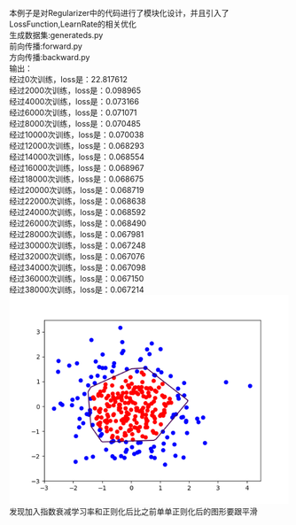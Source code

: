 本例子是对Regularizer中的代码进行了模块化设计，并且引入了LossFunction,LearnRate的相关优化<br>
生成数据集:generateds.py<br>
前向传播:forward.py<br>
方向传播:backward.py<br>
输出：<br>
经过0次训练，loss是：22.817612<br>
经过2000次训练，loss是：0.098965<br>
经过4000次训练，loss是：0.073166<br>
经过6000次训练，loss是：0.071071<br>
经过8000次训练，loss是：0.070485<br>
经过10000次训练，loss是：0.070038<br>
经过12000次训练，loss是：0.068293<br>
经过14000次训练，loss是：0.068554<br>
经过16000次训练，loss是：0.068967<br>
经过18000次训练，loss是：0.068675<br>
经过20000次训练，loss是：0.068719<br>
经过22000次训练，loss是：0.068638<br>
经过24000次训练，loss是：0.068592<br>
经过26000次训练，loss是：0.068490<br>
经过28000次训练，loss是：0.067981<br>
经过30000次训练，loss是：0.067248<br>
经过32000次训练，loss是：0.067076<br>
经过34000次训练，loss是：0.067098<br>
经过36000次训练，loss是：0.067150<br>
经过38000次训练，loss是：0.067214<br>
![模块化](https://github.com/WRAllen/LearnTensorflow/blob/master/img_storage/Modularization.png)<br>
发现加入指数衰减学习率和正则化后比之前单单正则化后的图形要跟平滑<br>
